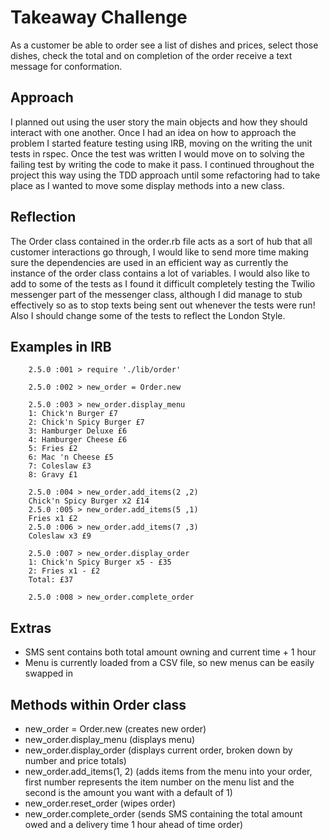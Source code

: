 # Takeaway Challenge

As a customer be able to order see a list of dishes and prices, select those dishes, check the total and on completion of the order receive a text message for conformation.

## Approach

I planned out using the user story the main objects and how they should interact with one another. Once I had an idea on how to approach the problem I started feature testing using IRB, moving on the writing the unit tests in rspec. Once the test was written I would move on to solving the failing test by writing the code to make it pass. I continued throughout the project this way using the TDD approach until some refactoring had to take place as I wanted to move some display methods into a new class.

## Reflection
The Order class contained in the order.rb file acts as a sort of hub that all customer interactions go through, I would like to send more time making sure the dependencies are used in an efficient way as currently the instance of the order class contains a lot of variables. I would also like to add to some of the tests as I found it difficult completely testing the Twilio messenger part of the messenger class, although I did manage to stub effectively so as to stop texts being sent out whenever the tests were run! Also I should change some of the tests to reflect the London Style.

## Examples in IRB

        2.5.0 :001 > require './lib/order'

        2.5.0 :002 > new_order = Order.new

        2.5.0 :003 > new_order.display_menu
        1: Chick'n Burger £7
        2: Chick'n Spicy Burger £7
        3: Hamburger Deluxe £6
        4: Hamburger Cheese £6
        5: Fries £2
        6: Mac 'n Cheese £5
        7: Coleslaw £3
        8: Gravy £1

        2.5.0 :004 > new_order.add_items(2 ,2)
        Chick'n Spicy Burger x2 £14
        2.5.0 :005 > new_order.add_items(5 ,1)
        Fries x1 £2
        2.5.0 :006 > new_order.add_items(7 ,3)
        Coleslaw x3 £9

        2.5.0 :007 > new_order.display_order
        1: Chick'n Spicy Burger x5 - £35
        2: Fries x1 - £2
        Total: £37

        2.5.0 :008 > new_order.complete_order

## Extras

- SMS sent contains both total amount owning and current time + 1 hour
- Menu is currently loaded from a CSV file, so new menus can be easily swapped in

## Methods within Order class

- new_order = Order.new (creates new order)
- new_order.display_menu (displays menu)
- new_order.display_order (displays current order, broken down by number and price totals)
- new_order.add_items(1, 2) (adds items from the menu into your order, first number represents the item number on the menu list and the second is the amount you want with a default of 1)
- new_order.reset_order (wipes order)
- new_order.complete_order (sends SMS containing the total amount owed and a delivery time 1 hour ahead of time order)
